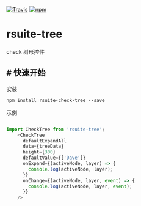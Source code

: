 [![Travis](https://img.shields.io/travis/rsuite/rsuite-check-tree.svg)](https://travis-ci.org/rsuite/rsuite-check-tree) [![npm](https://img.shields.io/npm/v/rsuite-notification.svg)](https://www.npmjs.com/package/rsuite-check-tree)
# rsuite-tree

check 树形控件


## # 快速开始

安装

```
npm install rsuite-check-tree --save
```

示例

```js

import CheckTree from 'rsuite-tree';
    <CheckTree
      defaultExpandAll
      data={treeData}
      height={300}
      defaultValue={['Dave']}
      onExpand={(activeNode, layer) => {
        console.log(activeNode, layer);
      }}
      onChange={(activeNode, layer, event) => {
        console.log(activeNode, layer, event);
      }}
    />
```

